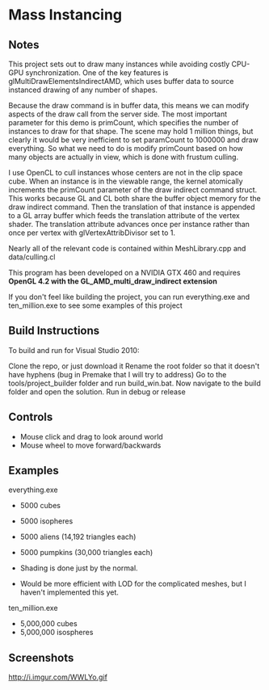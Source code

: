 # Mass Instancing

## Notes

This project sets out to draw many instances while avoiding costly CPU-GPU synchronization. One of the key features is glMultiDrawElementsIndirectAMD, which uses buffer data to source instanced drawing of any number of shapes.

Because the draw command is in buffer data, this means we can modify aspects of the draw call from the server side. The most important parameter for this demo is primCount, which specifies the number of instances to draw for that shape. The scene may hold 1 million things, but clearly it would be very inefficient to set paramCount to 1000000 and draw everything. So what we need to do is modify primCount based on how many objects are actually in view, which is done with frustum culling.

I use OpenCL to cull instances whose centers are not in the clip space cube. When an instance is in the viewable range, the kernel atomically increments the primCount parameter of the draw indirect command struct. This works because GL and CL both share the buffer object memory for the draw indirect command. Then the translation of that instance is appended to a GL array buffer which feeds the translation attribute of the vertex shader. The translation attribute advances once per instance rather than once per vertex with glVertexAttribDivisor set to 1.

Nearly all of the relevant code is contained within MeshLibrary.cpp and data/culling.cl


This program has been developed on a NVIDIA GTX 460 and requires **OpenGL 4.2 with the GL_AMD_multi_draw_indirect extension**

If you don't feel like building the project, you can run everything.exe and ten_million.exe to see some examples of this project
   
## Build Instructions
 
To build and run for Visual Studio 2010:

Clone the repo, or just download it
Rename the root folder so that it doesn't have hyphens (bug in Premake that I will try to address)
Go to the tools/project_builder folder and run build_win.bat.
Now navigate to the build folder and open the solution.
Run in debug or release

## Controls

* Mouse click and drag to look around world
* Mouse wheel to move forward/backwards

## Examples

everything.exe

* 5000 cubes
* 5000 isopheres
* 5000 aliens (14,192 triangles each)
* 5000 pumpkins (30,000 triangles each)

* Shading is done just by the normal.
* Would be more efficient with LOD for the complicated meshes, but I haven't implemented this yet.

ten_million.exe

* 5,000,000 cubes
* 5,000,000 isospheres

## Screenshots

http://i.imgur.com/WWLYo.gif
